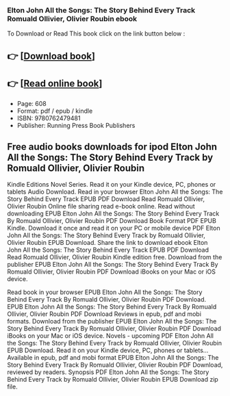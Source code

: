 ### Elton John All the Songs: The Story Behind Every Track Romuald Ollivier, Olivier Roubin ebook

To Download or Read This book click on the link button below :

## 👉  [**[Download book](http://get-pdfs.com/download.php?group=book&from=github.com&id=664775&lnk=1064 "Download book")**]

## 👉  [**[Read online book](http://get-pdfs.com/download.php?group=book&from=github.com&id=664775&lnk=1064 "Read online book")**]


* Page: 608
* Format: pdf / epub / kindle
* ISBN: 9780762479481
* Publisher: Running Press Book Publishers



## Free audio books downloads for ipod Elton John All the Songs: The Story Behind Every Track by Romuald Ollivier, Olivier Roubin


Kindle Editions Novel Series. Read it on your Kindle device, PC, phones or tablets Audio Download. Read in your browser Elton John All the Songs: The Story Behind Every Track EPUB PDF Download Read Romuald Ollivier, Olivier Roubin Online file sharing read e-book online. Read without downloading EPUB Elton John All the Songs: The Story Behind Every Track By Romuald Ollivier, Olivier Roubin PDF Download Book Format PDF EPUB Kindle. Download it once and read it on your PC or mobile device PDF Elton John All the Songs: The Story Behind Every Track by Romuald Ollivier, Olivier Roubin EPUB Download. Share the link to download ebook Elton John All the Songs: The Story Behind Every Track EPUB PDF Download Read Romuald Ollivier, Olivier Roubin Kindle edition free. Download from the publisher EPUB Elton John All the Songs: The Story Behind Every Track By Romuald Ollivier, Olivier Roubin PDF Download iBooks on your Mac or iOS device.

Read book in your browser EPUB Elton John All the Songs: The Story Behind Every Track By Romuald Ollivier, Olivier Roubin PDF Download. EPUB Elton John All the Songs: The Story Behind Every Track By Romuald Ollivier, Olivier Roubin PDF Download Reviews in epub, pdf and mobi formats. Download from the publisher EPUB Elton John All the Songs: The Story Behind Every Track By Romuald Ollivier, Olivier Roubin PDF Download iBooks on your Mac or iOS device. Novels - upcoming PDF Elton John All the Songs: The Story Behind Every Track by Romuald Ollivier, Olivier Roubin EPUB Download. Read it on your Kindle device, PC, phones or tablets... Available in epub, pdf and mobi format EPUB Elton John All the Songs: The Story Behind Every Track By Romuald Ollivier, Olivier Roubin PDF Download, reviewed by readers. Synopsis PDF Elton John All the Songs: The Story Behind Every Track by Romuald Ollivier, Olivier Roubin EPUB Download zip file.





